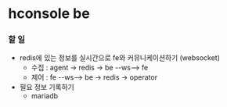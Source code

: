 # hconsole be

### 할 일
- redis에 있는 정보를 실시간으로 fe와 커뮤니케이션하기 (websocket)
    - 수집 : agent -> redis -> be --ws--> fe
    - 제어 : fe --ws--> be -> redis -> operator
- 필요 정보 기록하기
    - mariadb
